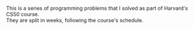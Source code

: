  This is a series of programming problems that I solved as part of Harvard's CS50 course. <br/>
 They are split in weeks, following the course's schedule.
